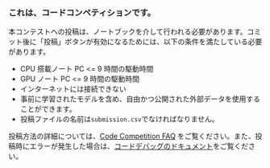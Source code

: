 ### これは、コードコンペティションです。

本コンテストへの投稿は、ノートブックを介して行われる必要があります。コミット後に「投稿」ボタンが有効になるためには、以下の条件を満たしている必要があります。

- CPU 搭載ノート PC <= 9 時間の駆動時間
- GPU ノート PC <= 9 時間の駆動時間
- インターネットには接続できない
- 事前に学習されたモデルを含め、自由かつ公開された外部データを使用することができます。
- 投稿ファイルの名前は`submission.csv`でなければなりません。

投稿方法の詳細については、[Code Competition FAQ](https://www.kaggle.com/docs/competitions#notebooks-only-FAQ) をご覧ください。また、投稿時にエラーが発生した場合は、[コードデバッグのドキュメント](https://www.kaggle.com/code-competition-debugging)をご覧ください。
